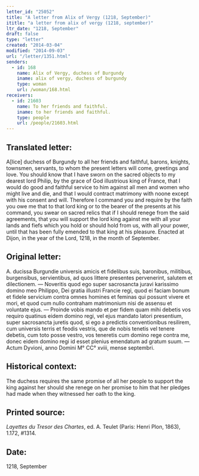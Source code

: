 ```yaml
---
letter_id: "25052"
title: "A letter from Alix of Vergy (1218, September)"
ititle: "a letter from alix of vergy (1218, september)"
ltr_date: "1218, September"
draft: false
type: "letter"
created: "2014-03-04"
modified: "2014-09-03"
url: "/letter/1351.html"
senders:
  - id: 168
    name: Alix of Vergy, duchess of Burgundy
    iname: alix of vergy, duchess of burgundy
    type: woman
    url: /woman/168.html
receivers:
  - id: 21603
    name: To her friends and faithful.
    iname: to her friends and faithful.
    type: people
    url: /people/21603.html
---
```

<h2> Translated letter:</h2>A[lice] duchess of Burgundy to all her friends and faithful, barons, knights, townsmen, servants, to whom the present letters will come, greetings and love. You should know that I have sworn on the sacred objects to my dearest lord Philip, by the grace of God illustrious king of France, that I would do good and faithful service to him against all men and women who might live and die, and that I would contract matrimony with noone except with his consent and will. Therefore I command you and require by the faith you owe me that to that lord king or to the bearer of the presents at his command, you swear on sacred relics that if I should renege from the said agreements, that you will support the lord king against me with all your lands and fiefs which you hold or should hold from us, with all your power, until that has been fully emended to that king at his pleasure. Enacted at Dijon, in the year of the Lord, 1218, in the month of September.
<h2 class="mt-4"> Original letter:</h2>A. ducissa Burgundie universis amicis et fidelibus suis, baronibus, militibus, burgensibus, servientibus, ad quos littere presentes pervenerint, salutem et dilectionem. — Noveritis quod ego super sacrosancta juravi karissimo domino meo Philippo, Dei gratia illustri Francie regi, quod ei faciam bonum et fidele servicium contra omnes homines et feminas qui possunt vivere et mori, et quod cum nullo contraham matrimonium nisi de assensu et voluntate ejus. — Proinde vobis mando et per fidem quam mihi debetis vos requiro quatinus eidem domino regi, vel ejus mandato latori presentium, super sacrosancta juretis quod, si ego a predictis conventionibus resilirem, cum universis terris et feodis vestris, que de nobis tenetis vel tenere debetis, cum toto posse vestro, vos teneretis cum domino rege contra me, donec eidem domino regi id esset plenius emendatum ad gratum suum. — Actum Dyvioni, anno Domini M° CC° xviii, mense septembri.
<h2 class="mt-4"> Historical context:</h2>The duchess requires the same promise of all her people to support the king against her should she renege on her promise to him that her pledges had made when they witnessed her oath to the king.
<h2 class="mt-4"> Printed source:</h2><p><em>Layettes du Tresor des Chartes</em>, ed. A. Teulet (Paris: Henri Plon, 1863), 1.172, #1314.</p><h2 class="mt-4"> Date:</h2>1218, September